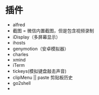 # 插件
- alfred
- 截图 = 微信内置截图，但是包含视频录制
- iDisplay（多屏幕显示）
- ihosts
- genymotion（安卓模拟器）
- charles
- xmind
- iTerm
- tickeys(模拟键盘敲击声音)
- clipMenu || paste 剪贴板历史
- go2shell
- 
